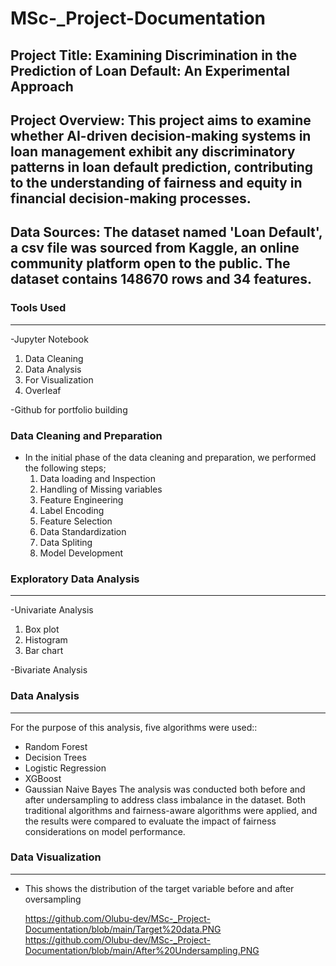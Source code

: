 # MSc-_Project-Documentation

## Project Title: Examining Discrimination in the Prediction of Loan Default: An Experimental Approach

## Project Overview: This project aims to examine whether AI-driven decision-making systems in loan management exhibit any discriminatory patterns in loan default prediction, contributing to the understanding of fairness and equity in financial decision-making processes.

## Data Sources: The dataset named 'Loan Default', a csv file was sourced from Kaggle, an online community platform open to the public. The dataset contains 148670 rows and 34 features.

### Tools Used
---
-Jupyter Notebook 
1. Data Cleaning
2. Data Analysis
3. For Visualization
4. Overleaf  

-Github for portfolio building

### Data Cleaning and Preparation
- In the initial phase of the data cleaning and preparation, we performed the following steps;
  1. Data loading and Inspection
  2. Handling of Missing variables
  3. Feature Engineering
  4. Label Encoding
  5. Feature Selection
  6. Data Standardization
  7. Data Spliting
  8. Model Development

### Exploratory Data Analysis
---
-Univariate Analysis
1. Box plot
2. Histogram
3. Bar chart

-Bivariate Analysis

### Data Analysis
---
For the purpose of this analysis, five algorithms were used:: 
- Random Forest
- Decision Trees
- Logistic Regression
- XGBoost
- Gaussian Naive Bayes
The analysis was conducted both before and after undersampling to address class imbalance in the dataset. Both traditional algorithms and fairness-aware algorithms were applied, and the results were compared to evaluate the impact of fairness considerations on model performance.

### Data Visualization
---
- This shows the distribution of the target variable before and after oversampling
  
  https://github.com/Olubu-dev/MSc-_Project-Documentation/blob/main/Target%20data.PNG
  https://github.com/Olubu-dev/MSc-_Project-Documentation/blob/main/After%20Undersampling.PNG

